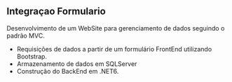 ## Integraçao Formulario

Desenvolvimento de um WebSite para gerenciamento de dados seguindo o padrão MVC. 
- Requisições de dados a partir de um formulário FrontEnd utilizando Bootstrap.
- Armazenamento de dados em SQLServer
- Construção do BackEnd em .NET6.
